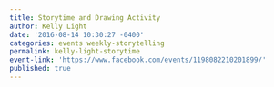 ```yaml
---
title: Storytime and Drawing Activity
author: Kelly Light
date: '2016-08-14 10:30:27 -0400'
categories: events weekly-storytelling
permalink: kelly-light-storytime
event-link: 'https://www.facebook.com/events/1198082210201899/'
published: true
---
```


